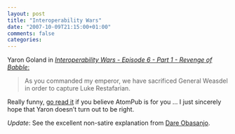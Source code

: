 ```yaml
---
layout: post
title: "Interoperability Wars"
date: "2007-10-09T21:15:00+01:00"
comments: false
categories: 
---
```


<p>Yaron Goland in <a href="http://www.goland.org/revengeofbabble/"><em>Interoperability Wars - Episode 6 - Part 1 - Revenge of Babble</em>:</a> </p>

<blockquote>
<p>As you commanded my emperor, we have sacrificed General Weasdel in order to capture Luke Restafarian.</p>
</blockquote>

<p>Really funny, <a href="http://www.goland.org/revengeofbabble/">go read it</a> if you believe AtomPub is for you &#8230; I just sincerely hope that Yaron doesn&#8217;t turn out to be right.</p>

<p><em>Update</em>: See the excellent non-satire explanation from <a href="http://www.25hoursaday.com/weblog/2007/10/10/OneProtocolToRuleThemAllAndInTheDarknessBindThem.aspx">Dare Obasanjo</a>.</p>


